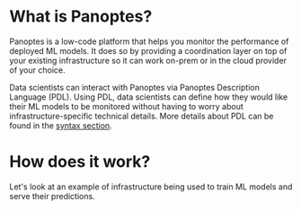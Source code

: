 # What is Panoptes?
Panoptes is a low-code platform that helps you monitor the performance of deployed ML models. It does so by providing a coordination layer on top of your existing infrastructure so it can work on-prem or in the cloud provider of your choice.

Data scientists can interact with Panoptes via Panoptes Description Language (PDL). Using PDL, data scientists can define how they would like their ML models to be monitored without having to worry about infrastructure-specific technical details. More details about PDL can be found in the [syntax section](syntax). 

# How does it work?
Let's look at an example of infrastructure being used to train ML models and serve their predictions.
